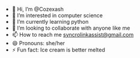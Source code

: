 - 👋 Hi, I’m @Cozexash
- 👀 I’m interested in computer science 
- 🌱 I’m currently learning python
- 💞️ I’m looking to collaborate with anyone like me
- 📫 How to reach me syncrolinkassist@gmail.com 
- 😄 Pronouns: she/her
- ⚡ Fun fact: Ice cream is better melted

<!---
Cozexash/Cozexash is a ✨ special ✨ repository because its `README.md` (this file) appears on your GitHub profile.
You can click the Preview link to take a look at your changes.
--->
